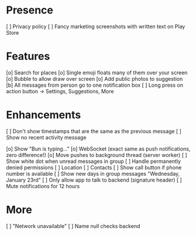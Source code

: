 # Presence

 [ ] Privacy policy
 [ ] Fancy marketing screenshots with written text on Play Store

# Features

 [o] Search for places
 [o] Single emoji floats many of them over your screen
    [o] Bubble to allow draw over screen
 [o] Add public photos to suggestion
 [b] All messages from person go to one notification box
 [ ] Long press on action button -> Settings, Suggestions, More
 
# Enhancements

 [ ] Don't show timestamps that are the same as the previous message
 [ ] Show no recent activity message

 [o] Show "Bun is typing..."
 [o] WebSocket (exact same as push notifications, zero difference!)
 [o] Move pushes to background thread (server worker)
 [ ] Show white dot when unread messages in group
 [ ] Handle permanently denied permissions
    [ ] Location
    [ ] Contacts
 [ ] Show call button if phone number is available
 [ ] Show new days in group messages "Wednesday, January 23rd"
 [ ] Only allow app to talk to backend (signature header)
 [ ] Mute notifications for 12 hours

# More

[ ] "Network unavailable"
[ ] Name null checks backend